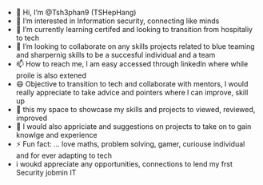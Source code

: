 - 👋 Hi, I’m @Tsh3phan9 (TSHepHang)
- 👀 I’m interested in Information security, connecting like minds 
- 🌱 I’m currently learning certifed and looking to transition from hospitaliy to tech
- 💞️ I’m looking to collaborate on any skills projects related to blue teaming and sharpernig skills to be a succesful individual and a team
- 📫 How to reach me, l am easy accessed through linkedln where while proile is also extened 
- 😄 Objective to transition to tech and collaborate with mentors, l would really appreciate to take advice and pointers where l can improve, skill up
- 👀 this my space to showcase my skills and projects to viewed, reviewed, improved
- 👀  I would also appriciate and suggestions on projects to take on to gain knowlge and experience 
- ⚡ Fun fact: ... love maths, problem solving, gamer, curiouse individual and for ever adapting to tech
- i woukd appreciate any opportunities, connections to lend my frst Security jobmin IT

<!---
Tsh3phan9/Tsh3phan9 is a ✨ special ✨ repository because its `README.md` (this file) appears on your GitHub profile.
You can click the Preview link to take a look at your changes.
--->
